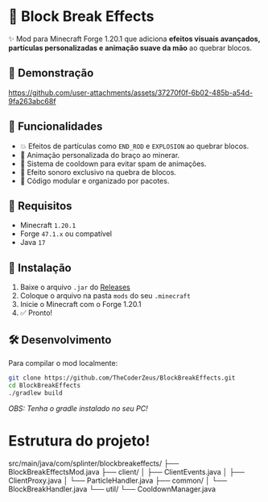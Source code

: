 # 🔨 Block Break Effects

✨ Mod para Minecraft Forge 1.20.1 que adiciona **efeitos visuais avançados, partículas personalizadas e animação suave da mão** ao quebrar blocos.

## 📸 Demonstração

https://github.com/user-attachments/assets/37270f0f-6b02-485b-a54d-9fa263abc68f

## 🎯 Funcionalidades

- 💥 Efeitos de partículas como `END_ROD` e `EXPLOSION` ao quebrar blocos.
- 👋 Animação personalizada do braço ao minerar.
- 🔄 Sistema de cooldown para evitar spam de animações.
- 🎵 Efeito sonoro exclusivo na quebra de blocos.
- 🔧 Código modular e organizado por pacotes.

## 🧩 Requisitos

- Minecraft `1.20.1`
- Forge `47.1.x` ou compatível
- Java `17`

## 🚀 Instalação

1. Baixe o arquivo `.jar` do [Releases](https://github.com/TheCoderZeus/BlockBreakEffects/releases)
2. Coloque o arquivo na pasta `mods` do seu `.minecraft`
3. Inicie o Minecraft com o Forge 1.20.1
4. ✅ Pronto!

## 🛠️ Desenvolvimento

Para compilar o mod localmente:

```bash
git clone https://github.com/TheCoderZeus/BlockBreakEffects.git
cd BlockBreakEffects
./gradlew build
```

*OBS: Tenha o gradle instalado no seu PC!*

# Estrutura do projeto!
src/main/java/com/splinter/blockbreakeffects/
├── BlockBreakEffectsMod.java
├── client/
│   ├── ClientEvents.java
│   ├── ClientProxy.java
│   └── ParticleHandler.java
├── common/
│   └── BlockBreakHandler.java
└── util/
    └── CooldownManager.java
